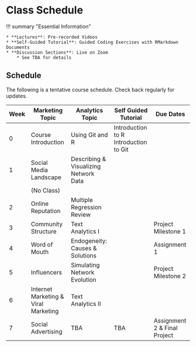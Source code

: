 # Class Schedule

!!! summary "Essential Information"

    * **Lectures**: Pre-recorded Videos
    * **Self-Guided Tutorial**: Guided Coding Exercises with RMarkdown Documents
    * **Discussion Sections**: Live on Zoom
        * See TBA for details

## Schedule

The following is a tentative course schedule.
Check back regularly for updates.

| Week | Marketing Topic                       | Analytics Topic                        | Self Guided Tutorial                  | Due Dates                        |
|------|---------------------------------------|----------------------------------------|---------------------------------------|----------------------------------|
| 0    |  Course Introduction          |   Using Git and R                       | Introduction to R Introduction to Git |                                  |
| 1    | Social Media Landscape                | Describing & Visualizing  Network Data |                                       |                                  |
|      |  (No Class)                    |                                        |                                       |                                  |
| 2    | Online Reputation                     | Multiple Regression Review             |                                       |                                  |
| 3    | Community Structure                   | Text Analytics I                       |                                       | Project Milestone 1              |
| 4    | Word of Mouth                         | Endogeneity: Causes &  Solutions       |                                       | Assignment 1               |
| 5    | Influencers                           | Simulating Network Evolution           |                                       | Project Milestone 2              |
| 6    | Internet Marketing  & Viral Marketing | Text Analytics II                      |                                       |                                  |
| 7    | Social Advertising                    | TBA                                    | TBA                                   | Assignment 2 & Final Project |
